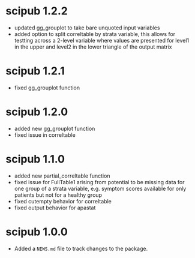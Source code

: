 # scipub 1.2.2

* updated gg_grouplot to take bare unquoted input variables
* added option to split correltable by strata variable,
  this allows for testting across a 2-level variable
  where values are presented for level1 in the upper and
  level2 in the lower triangle of the output matrix

# scipub 1.2.1

* fixed gg_grouplot function

# scipub 1.2.0

* added new gg_grouplot function
* fixed issue in correltable

# scipub 1.1.0

* added new partial_correltable function
* fixed issue for FullTable1 arising from potential
  to be missing data for one group of a strata 
  variable, e.g. symptom scores available for only
  patients but not for a healthy group
* fixed cutempty behavior for correltable
* fixed output behavior for apastat

# scipub 1.0.0

* Added a `NEWS.md` file to track changes to the package.



